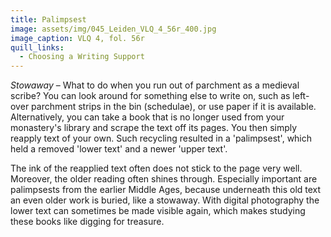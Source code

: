 ```yaml
---
title: Palimpsest
image: assets/img/045_Leiden_VLQ_4_56r_400.jpg
image_caption: VLQ 4, fol. 56r
quill_links:
  - Choosing a Writing Support
---
```


*Stowaway* –
What to do when you run out of parchment as a medieval scribe? You can
look around for something else to write on, such as left-over parchment
strips in the bin (schedulae), or use paper if it is available.
Alternatively, you can take a book that is no longer used from your
monastery's library and scrape the text off its pages. You then simply
reapply text of your own. Such recycling resulted in a 'palimpsest',
which held a removed 'lower text' and a newer 'upper text'.

The ink of the reapplied text often does not stick to the page very
well. Moreover, the older reading often shines through. Especially
important are palimpsests from the earlier Middle Ages, because
underneath this old text an even older work is buried, like a stowaway.
With digital photography the lower text can sometimes be made visible
again, which makes studying these books like digging for treasure.
